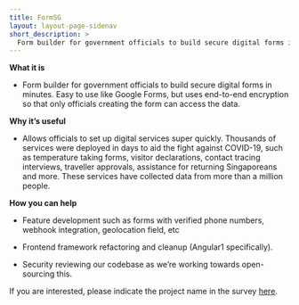 ```yaml
---
title: FormSG
layout: layout-page-sidenav
short_description: >
  Form builder for government officials to build secure digital forms in minutes.
---
```


**What it is**

- Form builder for government officials to build secure digital forms in minutes. Easy to use like Google Forms, but uses end-to-end encryption so that only officials creating the form can access the data.

**Why it’s useful**

- Allows officials to set up digital services super quickly. Thousands of services were deployed in days to aid the fight against COVID-19, such as temperature taking forms, visitor declarations, contact tracing interviews, traveller approvals, assistance for returning Singaporeans and more. These services have collected data from more than a million people.

**How you can help**

- Feature development such as forms with verified phone numbers, webhook integration, geolocation field, etc

- Frontend framework refactoring and cleanup (Angular1 specifically).

- Security reviewing our codebase as we’re working towards open-sourcing this.

If you are interested, please indicate the project name in the survey [here](https://go.gov.sg/govtech-volunteers).
